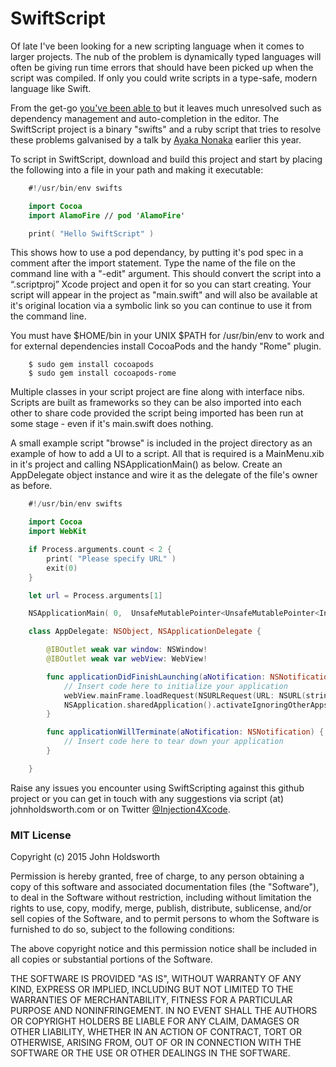 
# SwiftScript

Of late I've been looking for a new scripting language when it comes to larger projects.
The nub of the problem is dynamically typed languages will often be giving
run time errors that should have been picked up when the script was compiled.
If only you could write scripts in a type-safe, modern language like Swift. 

From the get-go [you've been able to](http://nomothetis.svbtle.com/swift-for-scripting)
but it leaves much unresolved such as dependency management and auto-completion in the
editor. The SwiftScript project is a binary "swifts" and a ruby script
that tries to resolve these problems galvanised by a talk by
[Ayaka Nonaka](https://realm.io/news/swift-scripting/) earlier this year.

To script in SwiftScript, download and build this project and start by placing the
following into a file in your path and making it executable:

```Swift
    #!/usr/bin/env swifts

    import Cocoa
    import AlamoFire // pod 'AlamoFire'

    print( "Hello SwiftScript" )
```

This shows how to use a pod dependancy, by putting it's pod spec in
a comment after the import statement.
Type the name of the file on the command line with a "-edit" argument.
This should convert the script into a “.scriptproj” Xcode project and open it
for so you can start creating. Your script will appear in the project as
"main.swift" and will also be available at it's original location via a
symbolic link so you can continue to use it from the command line.

You must have $HOME/bin in your UNIX $PATH for /usr/bin/env to work and for
external dependencies install CocoaPods and the handy "Rome" plugin.

```
    $ sudo gem install cocoapods
    $ sudo gem install cocoapods-rome
```

Multiple classes in your script project are fine along with interface nibs.
Scripts are built as frameworks so they can be also imported into each
other to share code provided the script being imported has been run at
some stage - even if it's main.swift does nothing.

A small example script "browse" is included in the project directory as an
example of how to add a UI to a script. All that is required is a MainMenu.xib
in it's project and calling NSApplicationMain() as below. Create an AppDelegate
object instance and wire it as the delegate of the file's owner as before.

```Swift
    #!/usr/bin/env swifts

    import Cocoa
    import WebKit

    if Process.arguments.count < 2 {
        print( "Please specify URL" )
        exit(0)
    }

    let url = Process.arguments[1]

    NSApplicationMain( 0,  UnsafeMutablePointer<UnsafeMutablePointer<Int8>>(nil) )

    class AppDelegate: NSObject, NSApplicationDelegate {

        @IBOutlet weak var window: NSWindow!
        @IBOutlet weak var webView: WebView!

        func applicationDidFinishLaunching(aNotification: NSNotification) {
            // Insert code here to initialize your application
            webView.mainFrame.loadRequest(NSURLRequest(URL: NSURL(string: url)!))
            NSApplication.sharedApplication().activateIgnoringOtherApps( true )
        }

        func applicationWillTerminate(aNotification: NSNotification) {
            // Insert code here to tear down your application
        }

    }
```

Raise any issues you encounter using SwiftScripting against this github project
or you can get in touch with any suggestions via script (at) johnholdsworth.com
or on Twitter [@Injection4Xcode](https://twitter.com/#!/@Injection4Xcode).

### MIT License

Copyright (c) 2015 John Holdsworth

Permission is hereby granted, free of charge, to any person obtaining a copy
of this software and associated documentation files (the "Software"), to deal
in the Software without restriction, including without limitation the rights
to use, copy, modify, merge, publish, distribute, sublicense, and/or sell
copies of the Software, and to permit persons to whom the Software is
furnished to do so, subject to the following conditions:

The above copyright notice and this permission notice shall be included in
all copies or substantial portions of the Software.

THE SOFTWARE IS PROVIDED "AS IS", WITHOUT WARRANTY OF ANY KIND, EXPRESS OR
IMPLIED, INCLUDING BUT NOT LIMITED TO THE WARRANTIES OF MERCHANTABILITY,
FITNESS FOR A PARTICULAR PURPOSE AND NONINFRINGEMENT. IN NO EVENT SHALL THE
AUTHORS OR COPYRIGHT HOLDERS BE LIABLE FOR ANY CLAIM, DAMAGES OR OTHER
LIABILITY, WHETHER IN AN ACTION OF CONTRACT, TORT OR OTHERWISE, ARISING FROM,
OUT OF OR IN CONNECTION WITH THE SOFTWARE OR THE USE OR OTHER DEALINGS IN
THE SOFTWARE.

